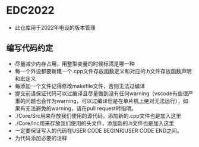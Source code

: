 # EDC2022
* 此仓库用于2022年电设的版本管理
## 编写代码约定
* 尽量减少内存占用，用整型变量的时候标清是哪一种
* 每一个外设都要新建一个.cpp文件存放函数定义和对应的.h文件存放函数声明和宏定义
* 每添加一个文件记得修改makefile文件，否则无法过编译
* 提交前请保证代码可以过编译且尽量做到没有任何warning（vscode有些很严重的问题也会作为warning，可以过编译但是在单片机上绝对无法运行），如果有无法避免的warning，请在pull request时指明。
* ./Core/Src用来存放我们使用的源代码，添加新的.cpp文件也是加入这里
* ./Core/Inc用来存放我们使用的头文件，添加新的.h文件也是加入这里
* 一定要保证写入的代码在USER CODE BEGIN和USER CODE END之间。
* 为代码添加必要的注释
